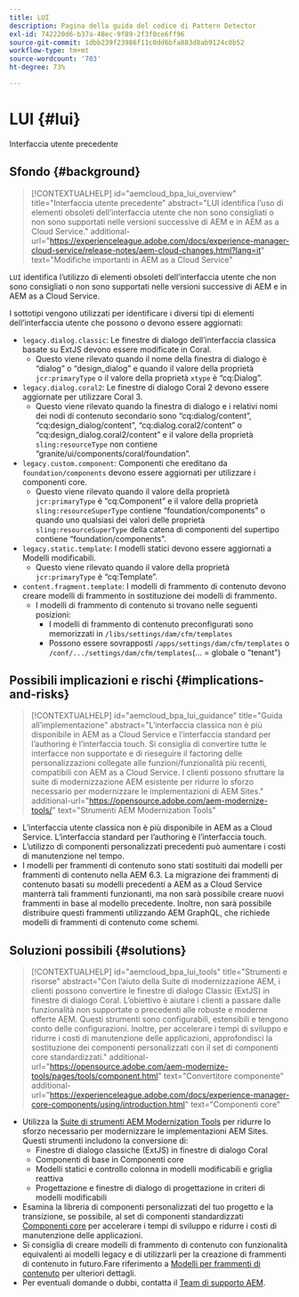 ```yaml
---
title: LUI
description: Pagina della guida del codice di Pattern Detector
exl-id: 742220d6-b37a-48ec-9f89-2f3f0ce6ff96
source-git-commit: 1dbb239f23986f11c0dd6bfa883d8ab9124c0b52
workflow-type: tm+mt
source-wordcount: '703'
ht-degree: 73%

---
```


# LUI {#lui}

Interfaccia utente precedente

## Sfondo {#background}

>[!CONTEXTUALHELP]
>id="aemcloud_bpa_lui_overview"
>title="Interfaccia utente precedente"
>abstract="LUI identifica l’uso di elementi obsoleti dell’interfaccia utente che non sono consigliati o non sono supportati nelle versioni successive di AEM e in AEM as a Cloud Service."
>additional-url="https://experienceleague.adobe.com/docs/experience-manager-cloud-service/release-notes/aem-cloud-changes.html?lang=it" text="Modifiche importanti in AEM as a Cloud Service"

`LUI` identifica l’utilizzo di elementi obsoleti dell’interfaccia utente che non sono consigliati o non sono supportati nelle versioni successive di AEM e in AEM as a Cloud Service.

I sottotipi vengono utilizzati per identificare i diversi tipi di elementi dell’interfaccia utente che possono o devono essere aggiornati:

* `legacy.dialog.classic`: Le finestre di dialogo dell’interfaccia classica basate su ExtJS devono essere modificate in Coral.
   * Questo viene rilevato quando il nome della finestra di dialogo è “dialog” o “design_dialog” e quando
il valore della proprietà `jcr:primaryType` o il valore della proprietà `xtype` è “cq:Dialog”.
* `legacy.dialog.coral2`: Le finestre di dialogo Coral 2 devono essere aggiornate per utilizzare Coral 3.
   * Questo viene rilevato quando la finestra di dialogo e i relativi nomi dei nodi di contenuto secondario sono “cq:dialog/content”,
“cq:design_dialog/content”, “cq:dialog.coral2/content” o “cq:design_dialog.coral2/content” e
il valore della proprietà `sling:resourceType` non contiene
“granite/ui/components/coral/foundation”.
* `legacy.custom.component`: Componenti che ereditano da `foundation/components` devono essere aggiornati per utilizzare i componenti core.
   * Questo viene rilevato quando il valore della proprietà `jcr:primaryType` è “cq:Component” e il
      valore della proprietà `sling:resourceSuperType` contiene “foundation/components” o quando uno qualsiasi dei
      valori delle proprietà `sling:resourceSuperType` della catena di componenti del supertipo contiene
“foundation/components”.
* `legacy.static.template`: I modelli statici devono essere aggiornati a Modelli modificabili.
   * Questo viene rilevato quando il valore della proprietà `jcr:primaryType` è “cq:Template”.
* `content.fragment.template`: I modelli di frammento di contenuto devono creare modelli di frammento in sostituzione dei modelli di frammento.
   * I modelli di frammento di contenuto si trovano nelle seguenti posizioni:
      * I modelli di frammento di contenuto preconfigurati sono memorizzati in `/libs/settings/dam/cfm/templates`
      * Possono essere sovrapposti  `/apps/settings/dam/cfm/templates`  o  `/conf/.../settings/dam/cfm/templates`(... = globale o &quot;tenant&quot;)

## Possibili implicazioni e rischi {#implications-and-risks}

>[!CONTEXTUALHELP]
>id="aemcloud_bpa_lui_guidance"
>title="Guida all’implementazione"
>abstract="L’interfaccia classica non è più disponibile in AEM as a Cloud Service e l’interfaccia standard per l’authoring è l’interfaccia touch. Si consiglia di convertire tutte le interfacce non supportate e di rieseguire il factoring delle personalizzazioni collegate alle funzioni/funzionalità più recenti, compatibili con AEM as a Cloud Service. I clienti possono sfruttare la suite di modernizzazione AEM esistente per ridurre lo sforzo necessario per modernizzare le implementazioni di AEM Sites."
>additional-url="https://opensource.adobe.com/aem-modernize-tools/" text="Strumenti AEM Modernization Tools"

* L’interfaccia utente classica non è più disponibile in AEM as a Cloud Service. L’interfaccia standard per l’authoring è l’interfaccia touch.
* L’utilizzo di componenti personalizzati precedenti può aumentare i costi di manutenzione nel tempo.
* I modelli per frammenti di contenuto sono stati sostituiti dai modelli per frammenti di contenuto nella AEM 6.3. La migrazione dei frammenti di contenuto basati su modelli precedenti a AEM as a Cloud Service manterrà tali frammenti funzionanti, ma non sarà possibile creare nuovi frammenti in base al modello precedente. Inoltre, non sarà possibile distribuire questi frammenti utilizzando AEM GraphQL, che richiede modelli di frammenti di contenuto come schemi.

## Soluzioni possibili {#solutions}

>[!CONTEXTUALHELP]
>id="aemcloud_bpa_lui_tools"
>title="Strumenti e risorse"
>abstract="Con l’aiuto della Suite di modernizzazione AEM, i clienti possono convertire le finestre di dialogo Classic (ExtJS) in finestre di dialogo Coral. L’obiettivo è aiutare i clienti a passare dalle funzionalità non supportate o precedenti alle robuste e moderne offerte AEM. Questi strumenti sono configurabili, estensibili e tengono conto delle configurazioni. Inoltre, per accelerare i tempi di sviluppo e ridurre i costi di manutenzione delle applicazioni, approfondisci la sostituzione dei componenti personalizzati con il set di componenti core standardizzati."
>additional-url="https://opensource.adobe.com/aem-modernize-tools/pages/tools/component.html" text="Convertitore componente"
>additional-url="https://experienceleague.adobe.com/docs/experience-manager-core-components/using/introduction.html" text="Componenti core"

* Utilizza la [Suite di strumenti AEM Modernization Tools](https://opensource.adobe.com/aem-modernize-tools/) per ridurre lo sforzo necessario per modernizzare le implementazioni AEM Sites. Questi strumenti includono la conversione di:
   * Finestre di dialogo classiche (ExtJS) in finestre di dialogo Coral
   * Componenti di base in Componenti core
   * Modelli statici e controllo colonna in modelli modificabili e griglia reattiva
   * Progettazione e finestre di dialogo di progettazione in criteri di modelli modificabili
* Esamina la libreria di componenti personalizzati del tuo progetto e la transizione, se possibile, al set di componenti standardizzati [Componenti core](https://experienceleague.adobe.com/docs/experience-manager-core-components/using/introduction.html?lang=it) per accelerare i tempi di sviluppo e ridurre i costi di manutenzione delle applicazioni.
* Si consiglia di creare modelli di frammento di contenuto con funzionalità equivalenti ai modelli legacy e di utilizzarli per la creazione di frammenti di contenuto in futuro.Fare riferimento a [Modelli per frammenti di contenuto](https://experienceleague.adobe.com/docs/experience-manager-65/assets/content-fragments/content-fragments-models.html?lang=en) per ulteriori dettagli.
* Per eventuali domande o dubbi, contatta il [Team di supporto AEM](https://helpx.adobe.com/it/enterprise/using/support-for-experience-cloud.html).
